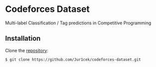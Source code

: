 # Codeforces Dataset 
Multi-label Classification / Tag predictions in Competitive Programming

## Installation

Clone the [repository](https://github.com/Jur1cek/codeforces-dataset):

```sh
$ git clone https://github.com/Jur1cek/codeforces-dataset.git
```
